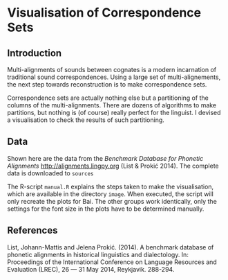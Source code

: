 # Visualisation of Correspondence Sets

## Introduction

Multi-alignments of sounds between cognates is a modern incarnation of traditional sound correspondences. Using a large set of multi-alignements, the next step towards reconstruction is to make correspondence sets.

Correspondence sets are actually nothing else but a partitioning of the columns of the multi-alignments. There are dozens of algorithms to make partitions, but nothing is (of course) really perfect for the linguist. I devised a visualisation to check the results of such partitioning.

## Data

Shown here are the data from the _Benchmark Database for Phonetic Alignments_ <http://alignments.lingpy.org> (List & Prokić 2014). The complete data is downloaded to `sources`

The R-script `manual.R` explains the steps taken to make the visualisation, which are available in the directory `image`. When executed, the script will only recreate the plots for Bai. The other groups work identically, only the settings for the font size in the plots have to be determined manually.

## References

List, Johann-Mattis and Jelena Prokić. (2014). A benchmark database of phonetic alignments in historical linguistics and dialectology. In: Proceedings of the International Conference on Language Resources and Evaluation (LREC), 26 — 31 May 2014, Reykjavik. 288-294.
